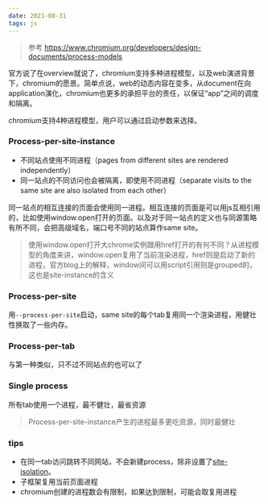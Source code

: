 ```yaml
---
date: 2021-08-31
tags: js
---
```


> 参考 https://www.chromium.org/developers/design-documents/process-models

官方说了在overview就说了，chromium支持多种进程模型，以及web演进背景下，chromium的愿景。简单点说，web的动态内容在变多，从document在向application演化，chromium也更多的承担平台的责任，以保证“app”之间的调度和隔离。

chromium支持4种进程模型，用户可以通过启动参数来选择。

### Process-per-site-instance

- 不同站点使用不同进程（pages from different sites are rendered independently）
- 同一站点的不同访问也会被隔离，即使用不同进程（separate visits to the same site are also isolated from each other）

同一站点的相互连接的页面会使用同一进程。相互连接的页面是可以用js互相引用的，比如使用window.open打开的页面。以及对于同一站点的定义也与同源策略有所不同，会把高级域名，端口号不同的站点算作same site。

> 使用window.open打开大chrome实例跟用href打开的有何不同？从进程模型的角度来讲，window.open复用了当前渲染进程，href则是启动了新的进程，官方blog上的解释，window间可以用script引用则是grouped的，这也是site-instance的含义

### Process-per-site

用`--process-per-site`启动，same site的每个tab复用同一个渲染进程，用健壮性换取了一些内存。

### Process-per-tab

与第一种类似，只不过不同站点的也可以了

### Single process

所有tab使用一个进程，最不健壮，最省资源

> Process-per-site-instance产生的进程最多更吃资源，同时最健壮

### tips

- 在同一tab访问跳转不同网站，不会新建process，除非设置了[site-isolation](https://www.chromium.org/developers/design-documents/site-isolation)。
- 子框架复用当前页面进程
- chromium创建的进程数会有限制，如果达到限制，可能会取复用进程

